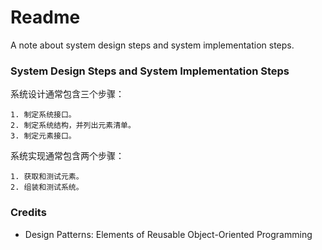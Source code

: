 # Readme
A note about system design steps and system implementation steps.

### System Design Steps and System Implementation Steps

系统设计通常包含三个步骤：
```
1. 制定系统接口。
2. 制定系统结构，并列出元素清单。
3. 制定元素接口。
```

系统实现通常包含两个步骤：
```
1. 获取和测试元素。
2. 组装和测试系统。
```

### Credits
- Design Patterns: Elements of Reusable Object-Oriented Programming

